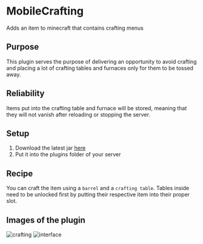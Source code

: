 # MobileCrafting

Adds an item to minecraft that contains crafting menus

## Purpose

This plugin serves the purpose of delivering an opportunity to avoid crafting and placing a lot of crafting tables and
furnaces only for them to be tossed away.

## Reliability

Items put into the crafting table and furnace will be stored, meaning that they will not vanish after reloading or
stopping the server.

## Setup

1. Download the latest jar [here](https://github.com/ItsLeMax/MobileCrafting/releases/latest)
2. Put it into the plugins folder of your server

## Recipe

You can craft the item using a `barrel` and a `crafting table`.
Tables inside need to be unlocked first by putting their respective item into their proper slot. 

## Images of the plugin

![crafting](https://github.com/ItsLeMax/MobileCrafting/assets/80857459/143609c1-6880-4ee9-9cac-bcfc6b008d01)
![interface](https://github.com/ItsLeMax/MobileCrafting/assets/80857459/6f6e6eaa-55d7-4933-9935-6d62c6ca12ea)